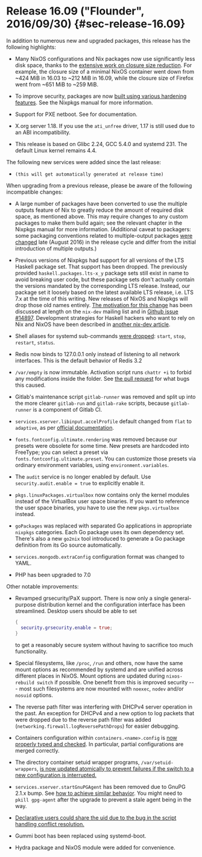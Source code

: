# Release 16.09 ("Flounder", 2016/09/30) {#sec-release-16.09}

In addition to numerous new and upgraded packages, this release has the following highlights:

- Many NixOS configurations and Nix packages now use significantly less disk space, thanks to the [extensive work on closure size reduction](https://github.com/NixOS/nixpkgs/issues/7117). For example, the closure size of a minimal NixOS container went down from \~424 MiB in 16.03 to \~212 MiB in 16.09, while the closure size of Firefox went from \~651 MiB to \~259 MiB.

- To improve security, packages are now [built using various hardening features](https://github.com/NixOS/nixpkgs/pull/12895). See the Nixpkgs manual for more information.

- Support for PXE netboot. See [](#sec-booting-from-pxe) for documentation.

- X.org server 1.18. If you use the `ati_unfree` driver, 1.17 is still used due to an ABI incompatibility.

- This release is based on Glibc 2.24, GCC 5.4.0 and systemd 231. The default Linux kernel remains 4.4.

The following new services were added since the last release:

- `(this will get automatically generated at release time)`

When upgrading from a previous release, please be aware of the following incompatible changes:

- A large number of packages have been converted to use the multiple outputs feature of Nix to greatly reduce the amount of required disk space, as mentioned above. This may require changes to any custom packages to make them build again; see the relevant chapter in the Nixpkgs manual for more information. (Additional caveat to packagers: some packaging conventions related to multiple-output packages [were changed](https://github.com/NixOS/nixpkgs/pull/14766) late (August 2016) in the release cycle and differ from the initial introduction of multiple outputs.)

- Previous versions of Nixpkgs had support for all versions of the LTS Haskell package set. That support has been dropped. The previously provided `haskell.packages.lts-x_y` package sets still exist in name to avoid breaking user code, but these package sets don't actually contain the versions mandated by the corresponding LTS release. Instead, our package set it loosely based on the latest available LTS release, i.e. LTS 7.x at the time of this writing. New releases of NixOS and Nixpkgs will drop those old names entirely. [The motivation for this change](https://nixos.org/nix-dev/2016-June/020585.html) has been discussed at length on the `nix-dev` mailing list and in [Github issue \#14897](https://github.com/NixOS/nixpkgs/issues/14897). Development strategies for Haskell hackers who want to rely on Nix and NixOS have been described in [another nix-dev article](https://nixos.org/nix-dev/2016-June/020642.html).

- Shell aliases for systemd sub-commands [were dropped](https://github.com/NixOS/nixpkgs/pull/15598): `start`, `stop`, `restart`, `status`.

- Redis now binds to 127.0.0.1 only instead of listening to all network interfaces. This is the default behavior of Redis 3.2

- `/var/empty` is now immutable. Activation script runs `chattr +i` to forbid any modifications inside the folder. See [ the pull request](https://github.com/NixOS/nixpkgs/pull/18365) for what bugs this caused.

- Gitlab's maintenance script `gitlab-runner` was removed and split up into the more clearer `gitlab-run` and `gitlab-rake` scripts, because `gitlab-runner` is a component of Gitlab CI.

- `services.xserver.libinput.accelProfile` default changed from `flat` to `adaptive`, as per [ official documentation](https://wayland.freedesktop.org/libinput/doc/latest/group__config.html#gad63796972347f318b180e322e35cee79).

- `fonts.fontconfig.ultimate.rendering` was removed because our presets were obsolete for some time. New presets are hardcoded into FreeType; you can select a preset via `fonts.fontconfig.ultimate.preset`. You can customize those presets via ordinary environment variables, using `environment.variables`.

- The `audit` service is no longer enabled by default. Use `security.audit.enable = true` to explicitly enable it.

- `pkgs.linuxPackages.virtualbox` now contains only the kernel modules instead of the VirtualBox user space binaries. If you want to reference the user space binaries, you have to use the new `pkgs.virtualbox` instead.

- `goPackages` was replaced with separated Go applications in appropriate `nixpkgs` categories. Each Go package uses its own dependency set. There's also a new `go2nix` tool introduced to generate a Go package definition from its Go source automatically.

- `services.mongodb.extraConfig` configuration format was changed to YAML.

- PHP has been upgraded to 7.0

Other notable improvements:

- Revamped grsecurity/PaX support. There is now only a single general-purpose distribution kernel and the configuration interface has been streamlined. Desktop users should be able to set

  ```nix
  {
    security.grsecurity.enable = true;
  }
  ```

  to get a reasonably secure system without having to sacrifice too much functionality.

- Special filesystems, like `/proc`, `/run` and others, now have the same mount options as recommended by systemd and are unified across different places in NixOS. Mount options are updated during `nixos-rebuild switch` if possible. One benefit from this is improved security --- most such filesystems are now mounted with `noexec`, `nodev` and/or `nosuid` options.

- The reverse path filter was interfering with DHCPv4 server operation in the past. An exception for DHCPv4 and a new option to log packets that were dropped due to the reverse path filter was added (`networking.firewall.logReversePathDrops`) for easier debugging.

- Containers configuration within `containers.<name>.config` is [now properly typed and checked](https://github.com/NixOS/nixpkgs/pull/17365). In particular, partial configurations are merged correctly.

- The directory container setuid wrapper programs, `/var/setuid-wrappers`, [is now updated atomically to prevent failures if the switch to a new configuration is interrupted.](https://github.com/NixOS/nixpkgs/pull/18124)

- `services.xserver.startGnuPGAgent` has been removed due to GnuPG 2.1.x bump. See [ how to achieve similar behavior](https://github.com/NixOS/nixpkgs/commit/5391882ebd781149e213e8817fba6ac3c503740c). You might need to `pkill gpg-agent` after the upgrade to prevent a stale agent being in the way.

- [ Declarative users could share the uid due to the bug in the script handling conflict resolution. ](https://github.com/NixOS/nixpkgs/commit/e561edc322d275c3687fec431935095cfc717147)

- Gummi boot has been replaced using systemd-boot.

- Hydra package and NixOS module were added for convenience.
